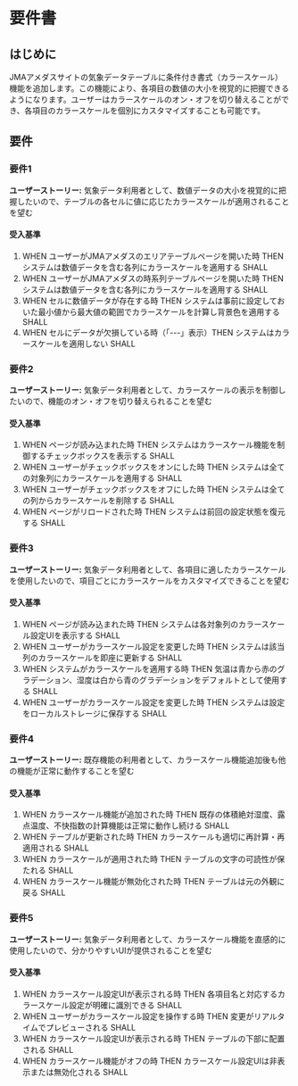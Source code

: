 # 要件書

## はじめに

JMAアメダスサイトの気象データテーブルに条件付き書式（カラースケール）機能を追加します。この機能により、各項目の数値の大小を視覚的に把握できるようになります。ユーザーはカラースケールのオン・オフを切り替えることができ、各項目のカラースケールを個別にカスタマイズすることも可能です。

## 要件

### 要件1

**ユーザーストーリー:** 気象データ利用者として、数値データの大小を視覚的に把握したいので、テーブルの各セルに値に応じたカラースケールが適用されることを望む

#### 受入基準

1. WHEN ユーザーがJMAアメダスのエリアテーブルページを開いた時 THEN システムは数値データを含む各列にカラースケールを適用する SHALL
2. WHEN ユーザーがJMAアメダスの時系列テーブルページを開いた時 THEN システムは数値データを含む各列にカラースケールを適用する SHALL
3. WHEN セルに数値データが存在する時 THEN システムは事前に設定しておいた最小値から最大値の範囲でカラースケールを計算し背景色を適用する SHALL
4. WHEN セルにデータが欠損している時（「---」表示）THEN システムはカラースケールを適用しない SHALL

### 要件2

**ユーザーストーリー:** 気象データ利用者として、カラースケールの表示を制御したいので、機能のオン・オフを切り替えられることを望む

#### 受入基準

1. WHEN ページが読み込まれた時 THEN システムはカラースケール機能を制御するチェックボックスを表示する SHALL
2. WHEN ユーザーがチェックボックスをオンにした時 THEN システムは全ての対象列にカラースケールを適用する SHALL
3. WHEN ユーザーがチェックボックスをオフにした時 THEN システムは全ての列からカラースケールを削除する SHALL
4. WHEN ページがリロードされた時 THEN システムは前回の設定状態を復元する SHALL

### 要件3

**ユーザーストーリー:** 気象データ利用者として、各項目に適したカラースケールを使用したいので、項目ごとにカラースケールをカスタマイズできることを望む

#### 受入基準

1. WHEN ページが読み込まれた時 THEN システムは各対象列のカラースケール設定UIを表示する SHALL
2. WHEN ユーザーがカラースケール設定を変更した時 THEN システムは該当列のカラースケールを即座に更新する SHALL
3. WHEN システムがカラースケールを適用する時 THEN 気温は青から赤のグラデーション、湿度は白から青のグラデーションをデフォルトとして使用する SHALL
4. WHEN ユーザーがカラースケール設定を変更した時 THEN システムは設定をローカルストレージに保存する SHALL

### 要件4

**ユーザーストーリー:** 既存機能の利用者として、カラースケール機能追加後も他の機能が正常に動作することを望む

#### 受入基準

1. WHEN カラースケール機能が追加された時 THEN 既存の体積絶対湿度、露点温度、不快指数の計算機能は正常に動作し続ける SHALL
2. WHEN テーブルが更新された時 THEN カラースケールも適切に再計算・再適用される SHALL
3. WHEN カラースケールが適用された時 THEN テーブルの文字の可読性が保たれる SHALL
4. WHEN カラースケール機能が無効化された時 THEN テーブルは元の外観に戻る SHALL

### 要件5

**ユーザーストーリー:** 気象データ利用者として、カラースケール機能を直感的に使用したいので、分かりやすいUIが提供されることを望む

#### 受入基準

1. WHEN カラースケール設定UIが表示される時 THEN 各項目名と対応するカラースケール設定が明確に識別できる SHALL
2. WHEN ユーザーがカラースケール設定を操作する時 THEN 変更がリアルタイムでプレビューされる SHALL
3. WHEN カラースケール設定UIが表示される時 THEN テーブルの下部に配置される SHALL
4. WHEN カラースケール機能がオフの時 THEN カラースケール設定UIは非表示または無効化される SHALL
